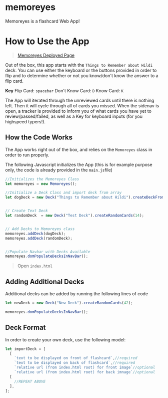 # memoreyes
Memoreyes is a flashcard Web App!

# How to Use the App

> [Memoreyes Deployed Page](https://clarknoah.github.io/memoreyes/index.html)

Out of the box, this app starts with the `Things to Remember about Hildi` deck. You can use either the keyboard or the buttons provided in order to flip and to determine whether or not you know/don't know the answer to a flip card.

**Key**
Flip Card: `spacebar`
Don't Know Card: `D`
Know Card: `K`

The App will iterated through the unreviewed cards until there is nothing left. Then it will cycle through all of cards you missed. When the sidenav is open, a tracker is provided to inform you of what cards you have yet to review/passed/failed, as well as a Key for keyboard inputs (for you highspeed typers!).

## How the Code Works
The App works right out of the box, and relies on the `Memoreyes` class in order to run properly.


The following Javascript initializes the App (this is for example purpose only, the code is already provided in the `main.js`file)


```Javascript
//Initializes the Memoreyes Class
let memoreyes = new Memoreyes();

//Initialize a Deck Class and import deck from array
let dogDeck = new Deck("Things to Remember about Hildi").createDeckFromArray(hildiDeck);


// Create Text Deck
let randomDeck  = new Deck("Test Deck").createRandomCards(14);


// Add Decks to Memoreyes class
memoreyes.addDeck(dogDeck);
memoreyes.addDeck(randomDeck);


//Populate Navbar with Decks Available
memoreyes.domPopulateDecksInNavBar();

```



> Open `index.html`




## Adding Additional Decks

Additional decks can be added by running the following lines of code

```Javascript
let newDeck = new Deck("New Deck").createRandomCards(42);

memoreyes.domPopulateDecksInNavBar();

```


## Deck Format
In order to create your own deck, use the following model:

```Javascript
let importDeck = [
  [
    `text to be displayed on front of flashcard`,//required
    `text to be displayed on back of flashcard`,//required
    `relative url (from index.html root) for front image`//optional
    `relative url (from index.html root) for back imnage`//optional
  [
    //REPEAT ABOVE
  ],
];
```
